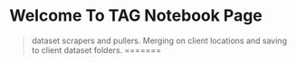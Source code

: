 

# Welcome To TAG Notebook Page

> dataset scrapers and pullers. Merging on client locations and saving to client dataset folders.
=======